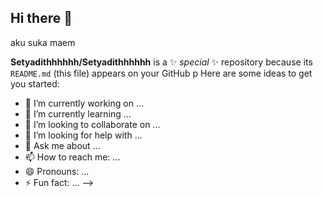 ## Hi there 👋
aku suka maem

**Setyadithhhhhh/Setyadithhhhhh** is a ✨ _special_ ✨ repository because its `README.md` (this file) appears on your GitHub p
Here are some ideas to get you started:

- 🔭 I’m currently working on ...
- 🌱 I’m currently learning ...
- 👯 I’m looking to collaborate on ...
- 🤔 I’m looking for help with ...
- 💬 Ask me about ...
- 📫 How to reach me: ...
- 😄 Pronouns: ...
- ⚡ Fun fact: ...
-->
